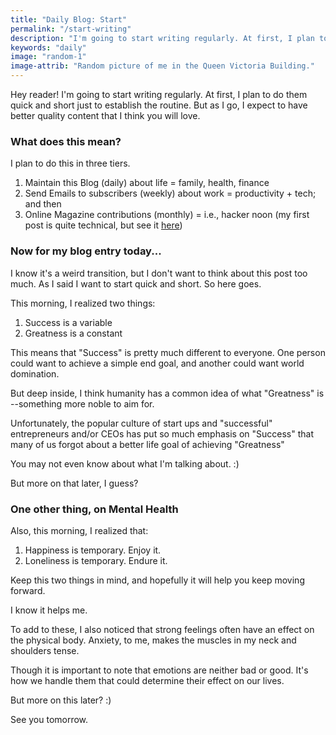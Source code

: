 ```yaml
---
title: "Daily Blog: Start"
permalink: "/start-writing"
description: "I'm going to start writing regularly. At first, I plan to do them quick and short just to establish the routine."
keywords: "daily"
image: "random-1"
image-attrib: "Random picture of me in the Queen Victoria Building."
---
```


<span class="first-letter">H</span>ey reader! I'm going to start writing regularly. At first, I plan to do them quick and short just to establish the routine. But as I go, I expect to have better quality content that I think you will love. <!--more-->

### What does this mean?

I plan to do this in three tiers.

1. Maintain this Blog (daily) about life = family, health, finance
2. Send Emails to subscribers (weekly) about work = productivity + tech; and then
3. Online Magazine contributions (monthly) = i.e., hacker noon (my first post is quite technical, but see it [here](https://hackernoon.com/how-to-force-javascript-variables-to-use-specific-dom-apis-ca1i43q7))

### Now for my blog entry today...

I know it's a weird transition, but I don't want to think about this post too much. As I said I want to start quick and short. So here goes.

This morning, I realized two things:

1. Success is a variable
2. Greatness is a constant

This means that "Success" is pretty much different to everyone. One person could want to achieve a simple end goal, and another could want world domination.

But deep inside, I think humanity has a common idea of what "Greatness" is --something more noble to aim for.

Unfortunately, the popular culture of start ups and "successful" entrepreneurs and/or CEOs has put so much emphasis on "Success" that many of us forgot about a better life goal of achieving "Greatness"

You may not even know about what I'm talking about. :)

But more on that later, I guess?

### One other thing, on Mental Health 

Also, this morning, I realized that:

1. Happiness is temporary. Enjoy it.
2. Loneliness is temporary. Endure it.

Keep this two things in mind, and hopefully it will help you keep moving forward.

I know it helps me.

To add to these, I also noticed that strong feelings often have an effect on the physical body. Anxiety, to me, makes the muscles in my neck and shoulders tense.
 
Though it is important to note that emotions are neither bad or good. It's how we handle them that could determine their effect on our lives.

But more on this later? :)

See you tomorrow.
